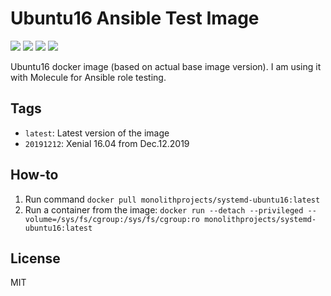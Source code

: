 # Ubuntu16 Ansible Test Image

<a href="https://github.com/MonolithProjects/docker-systemd-ubuntu16/actions"><img src="https://github.com/MonolithProjects/docker-systemd-ubuntu16/workflows/Dockerfile%20test/badge.svg?branch=master"/></a>
<a href="https://hub.docker.com/repository/docker/monolithprojects/systemd-ubuntu16"><img src="https://img.shields.io/microbadger/layers/monolithprojects/systemd-ubuntu16"/></a>
<a href="https://hub.docker.com/repository/docker/monolithprojects/systemd-ubuntu16"><img src="https://img.shields.io/docker/pulls/monolithprojects/systemd-ubuntu16"/></a>
<a href="https://hub.docker.com/repository/docker/monolithprojects/systemd-ubuntu16"><img src="https://img.shields.io/docker/cloud/automated/monolithprojects/systemd-ubuntu16?maxAge=2592000"/></a>

Ubuntu16 docker image (based on actual base image version). I am using it with Molecule for Ansible role testing.

## Tags

  - `latest`: Latest version of the image
  - `20191212`: Xenial 16.04 from Dec.12.2019


## How-to

  1. Run command `docker pull monolithprojects/systemd-ubuntu16:latest`  
  2. Run a container from the image: `docker run --detach --privileged --volume=/sys/fs/cgroup:/sys/fs/cgroup:ro monolithprojects/systemd-ubuntu16:latest`  

## License

MIT
